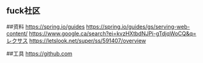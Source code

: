 ## fuck社区
##资料
https://spring.io/guides
https://spring.io/guides/gs/serving-web-content/
https://www.google.ca/search?ei=kvzHXtbdNJPi-gTdjqWoCQ&q=レクサス
https://letslook.net/super/ss/591407/overview

##工具
https://github.com
